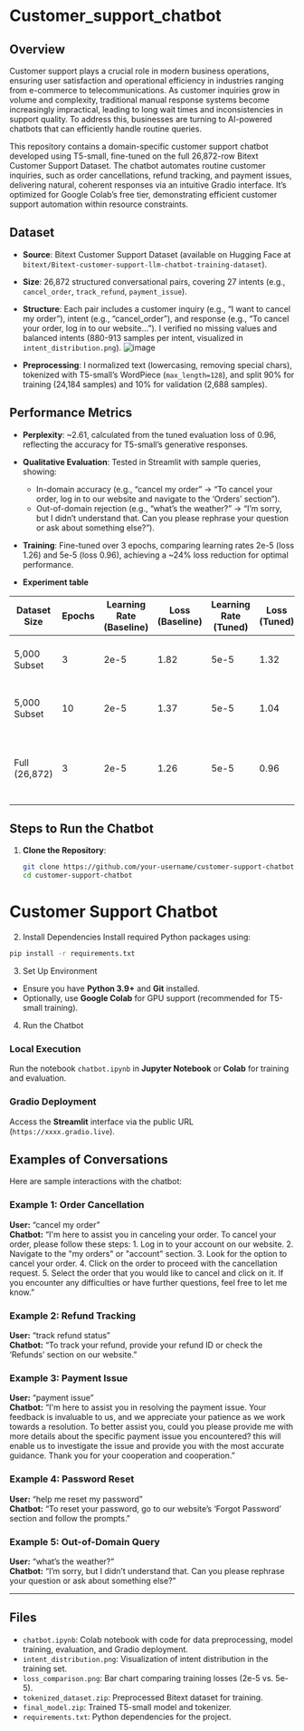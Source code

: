 # Customer_support_chatbot

## Overview
Customer support plays a crucial role in modern business operations, ensuring user satisfaction and operational efficiency in industries ranging from e-commerce to telecommunications. As customer inquiries grow in volume and complexity, traditional manual response systems become increasingly impractical, leading to long wait times and inconsistencies in support quality. To address this, businesses are turning to AI-powered chatbots that can efficiently handle routine queries.

This repository contains a domain-specific customer support chatbot developed using T5-small, fine-tuned on the full 26,872-row Bitext Customer Support Dataset. The chatbot automates routine customer inquiries, such as order cancellations, refund tracking, and payment issues, delivering natural, coherent responses via an intuitive Gradio interface. It’s optimized for Google Colab’s free tier, demonstrating efficient customer support automation within resource constraints.


## Dataset
- **Source**: Bitext Customer Support Dataset (available on Hugging Face at `bitext/Bitext-customer-support-llm-chatbot-training-dataset`).
- **Size**: 26,872 structured conversational pairs, covering 27 intents (e.g., `cancel_order`, `track_refund`, `payment_issue`).
- **Structure**: Each pair includes a customer inquiry (e.g., “I want to cancel my order”), intent (e.g., “cancel_order”), and response (e.g., “To cancel your order, log in to our website…”). I verified no missing values and balanced intents (880-913 samples per intent, visualized in `intent_distribution.png`).
  ![image](https://github.com/user-attachments/assets/605fe9cf-5b4c-4609-a16d-d47d207f3fb4)

- **Preprocessing**: I normalized text (lowercasing, removing special chars), tokenized with T5-small’s WordPiece (`max_length=128`), and split 90% for training (24,184 samples) and 10% for validation (2,688 samples).

## Performance Metrics
- **Perplexity**: ~2.61, calculated from the tuned evaluation loss of 0.96, reflecting the accuracy for T5-small’s generative responses.
- **Qualitative Evaluation**: Tested in Streamlit with sample queries, showing:
  - In-domain accuracy (e.g., “cancel my order” → “To cancel your order, log in to our website and navigate to the ‘Orders’ section”).
  - Out-of-domain rejection (e.g., “what’s the weather?” → “I’m sorry, but I didn’t understand that. Can you please rephrase your question or ask about something else?”).
- **Training**: Fine-tuned over 3 epochs, comparing learning rates 2e-5 (loss 1.26) and 5e-5 (loss 0.96), achieving a ~24% loss reduction for optimal performance.

- **Experiment table**
  
| Dataset Size    | Epochs | Learning Rate (Baseline) | Loss (Baseline) | Learning Rate (Tuned) | Loss (Tuned) | Notes                                      |  
|-----------------|--------|--------------------------|-----------------|-----------------------|--------------|--------------------------------------------|  
| 5,000 Subset    | 3      | 2e-5                     | 1.82            | 5e-5                  | 1.32         | Initial test, limited data, moderate performance |  
| 5,000 Subset    | 10     | 2e-5                     | 1.37            | 5e-5                  | 1.04         | Improved with more epochs, but overfit risk |  
| Full (26,872)   | 3      | 2e-5                     | 1.26            | 5e-5                  | 0.96         | Final choice, best balance of performance and efficiency |

## Steps to Run the Chatbot
1. **Clone the Repository**:
   ```bash
   git clone https://github.com/your-username/customer-support-chatbot.git
   cd customer-support-chatbot

# Customer Support Chatbot

2. Install Dependencies
Install required Python packages using:

```bash
pip install -r requirements.txt
```

3. Set Up Environment
- Ensure you have **Python 3.9+** and **Git** installed.  
- Optionally, use **Google Colab** for GPU support (recommended for T5-small training).  

4.  Run the Chatbot
### **Local Execution**
Run the notebook `chatbot.ipynb` in **Jupyter Notebook** or **Colab** for training and evaluation.  

### **Gradio Deployment**

Access the **Streamlit** interface via the public URL (`https://xxxx.gradio.live`).  


## Examples of Conversations
Here are sample interactions with the chatbot:

### **Example 1: Order Cancellation**
**User:** “cancel my order”  
**Chatbot:** “I'm here to assist you in canceling your order. To cancel your order, please follow these steps: 1. Log in to your account on our website. 2. Navigate to the "my orders" or "account" section. 3. Look for the option to cancel your order. 4. Click on the order to proceed with the cancellation request. 5. Select the order that you would like to cancel and click on it. If you encounter any difficulties or have further questions, feel free to let me know.”  

### **Example 2: Refund Tracking**
**User:** “track refund status”  
**Chatbot:** “To track your refund, provide your refund ID or check the ‘Refunds’ section on our website.”  

### **Example 3: Payment Issue**
**User:** “payment issue”  
**Chatbot:** “I'm here to assist you in resolving the payment issue. Your feedback is invaluable to us, and we appreciate your patience as we work towards a resolution. To better assist you, could you please provide me with more details about the specific payment issue you encountered? this will enable us to investigate the issue and provide you with the most accurate guidance. Thank you for your cooperation and cooperation.”  

### **Example 4: Password Reset**
**User:** “help me reset my password”  
**Chatbot:** “To reset your password, go to our website’s ‘Forgot Password’ section and follow the prompts.”  

### **Example 5: Out-of-Domain Query**
**User:** “what’s the weather?”  
**Chatbot:** “I’m sorry, but I didn’t understand that. Can you please rephrase your question or ask about something else?”  

---

## Files
- `chatbot.ipynb`: Colab notebook with code for data preprocessing, model training, evaluation, and Gradio deployment.  
- `intent_distribution.png`: Visualization of intent distribution in the training set.  
- `loss_comparison.png`: Bar chart comparing training losses (2e-5 vs. 5e-5).  
- `tokenized_dataset.zip`: Preprocessed Bitext dataset for training.  
- `final_model.zip`: Trained T5-small model and tokenizer.  
- `requirements.txt`: Python dependencies for the project.  

